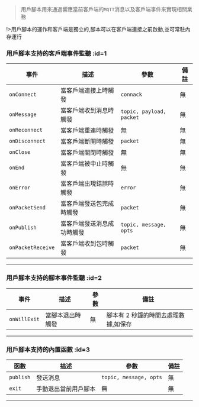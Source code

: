 > 用戶腳本用來通過響應當前客戶端的`MQTT`消息以及客戶端事件來實現相關業務

!>用戶腳本的運作和客戶端是獨立的,腳本可以在客戶端連接之前啟動,並可常駐內存運行

### 用戶腳本支持的客戶端事件監聽 :id=1

| 事件              | 描述                       | 參數                     | 備註 |
| ----------------- | -------------------------- | ------------------------ | ---- |
| `onConnect`       | 當客戶端連接上時觸發       | `connack`                | 無   |
| `onMessage`       | 當客戶端收到消息時觸發     | `topic, payload, packet` | 無   |
| `onReconnect`     | 當客戶端重連時觸發         | 無                       | 無   |
| `onDisconnect`    | 當客戶端斷開時觸發         | `packet`                 | 無   |
| `onClose`         | 當客戶端關閉時觸發         | 無                       | 無   |
| `onEnd`           | 當客戶端被中止時觸發       | 無                       | 無   |
| `onError`         | 當客戶端出現錯誤時觸發     | `error`                  | 無   |
| `onPacketSend`    | 當客戶端發送包完成時觸發   | `packet`                 | 無   |
| `onPublish`       | 當客戶端發送消息成功時觸發 | `topic, message, opts`   | 無   |
| `onPacketReceive` | 當客戶端收到包時觸發       | `packet`                 | 無   |

---

### 用戶腳本支持的腳本事件監聽 :id=2

| 事件         | 描述             | 參數 | 備註                                 |
| ------------ | ---------------- | ---- | ------------------------------------ |
| `onWillExit` | 當腳本退出時觸發 | 無   | 腳本有 2 秒鐘的時間去處理數據,如保存 |

---

### 用戶腳本支持的內置函數 :id=3

| 函數      | 描述                 | 參數                   | 備註 |
| --------- | -------------------- | ---------------------- | ---- |
| `publish` | 發送消息             | `topic, message, opts` | 無   |
| `exit`    | 手動退出當前用戶腳本 | 無                     | 無   |

---
